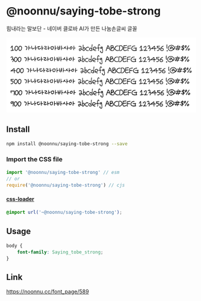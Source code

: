 # @noonnu/saying-tobe-strong

힘내라는 말보단 - 네이버 클로바 AI가 만든 나눔손글씨 글꼴

![example](./example.png)

## Install

```bash
npm install @noonnu/saying-tobe-strong --save
```

### Import the CSS file

```js
import '@noonnu/saying-tobe-strong' // esm
// or
require('@noonnu/saying-tobe-strong') // cjs
```

#### [css-loader](https://github.com/webpack-contrib/css-loader)

```css
@import url('~@noonnu/saying-tobe-strong');
```

## Usage

```css
body {
    font-family: Saying_tobe_strong;
}
```

## Link

https://noonnu.cc/font_page/589
